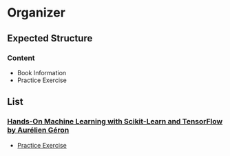 # Organizer

## Expected Structure

### Content
- Book Information
- Practice Exercise

## List

### [Hands-On Machine Learning with Scikit-Learn and TensorFlow by Aurélien Géron](https://www.goodreads.com/book/show/32899495-hands-on-machine-learning-with-scikit-learn-and-tensorflow)

- [Practice Exercise](https://github.com/DS-Books-Complete-Solutions-Materials/handson-ml)
